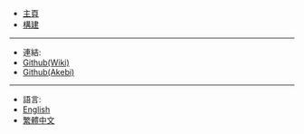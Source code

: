 <!-- zh-tw/_sidebar_.md -->

* [主頁](/zh-tw/README.md "主頁")
* [構建](/zh-tw/Building.md "構建")

-------
- 連結:
- [Github(Wiki)](https://github.com/xTaiwanPingLord/Akebi-GC-Wiki)
- [Github(Akebi)](https://github.com/Taiga74164/Akebi-GC)

-------
- 語言:
- [English](/ "Home")
- [繁體中文](/zh-tw/ "主頁")